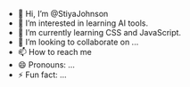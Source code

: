 - 👋 Hi, I’m @StiyaJohnson
- 👀 I’m interested in learning AI tools.
- 🌱 I’m currently learning CSS and JavaScript.
- 💞️ I’m looking to collaborate on ...
- 📫 How to reach me 
- 😄 Pronouns: ...
- ⚡ Fun fact: ...

<!---

--->
